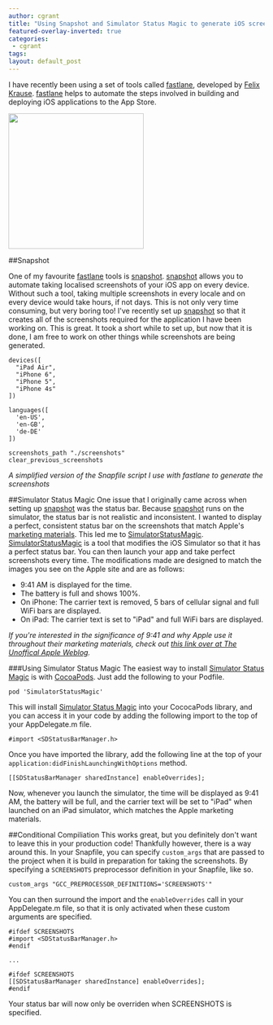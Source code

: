 ```yaml
---
author: cgrant
title: "Using Snapshot and Simulator Status Magic to generate iOS screenshots"
featured-overlay-inverted: true
categories:
 - cgrant
tags: 
layout: default_post
---
```


I have recently been using a set of tools called [fastlane](http://fastlane.tools/), developed by [Felix Krause](http://www.krausefx.com/). [fastlane](http://fastlane.tools/) helps to automate the steps involved in building and deploying iOS applications to the App Store.

<a href='http://fastlane.tools/' style='text-align:center'>
<img src='{{ site.github.url }}/cgrant/assets/fastlane.png' style='width:266px;'>
</a>

##Snapshot

One of my favourite [fastlane](http://fastlane.tools/) tools is [snapshot](https://github.com/KrauseFx/snapshot). [snapshot](https://github.com/KrauseFx/snapshot) allows you to automate taking localised screenshots of your iOS app on every device. Without such a tool, taking multiple screenshots in every locale and on every device would take hours, if not days. This is not only very time consuming, but very boring too! I've recently set up [snapshot](https://github.com/KrauseFx/snapshot) so that it creates all of the screenshots required for the application I have been working on. This is great. It took a short while to set up, but now that it is done, I am free to work on other things while screenshots are being generated.  

	devices([
	  "iPad Air",
	  "iPhone 6",
	  "iPhone 5",
	  "iPhone 4s"
	])
	
	languages([
	  'en-US',
	  'en-GB',
	  'de-DE'
	])
	
	screenshots_path "./screenshots"
	clear_previous_screenshots
	
*A simplified version of the Snapfile script I use with fastlane to generate the screenshots*

##Simulator Status Magic
One issue that I originally came across when setting up [snapshot](https://github.com/KrauseFx/snapshot) was the status bar. Because [snapshot](https://github.com/KrauseFx/snapshot) runs on the simulator, the status bar is not realistic and inconsistent. I wanted to display a perfect, consistent status bar on the screenshots that match Apple's [marketing materials](http://www.apple.com/ios/). This led me to [SimulatorStatusMagic](https://github.com/shinydevelopment/SimulatorStatusMagic). [SimulatorStatusMagic](https://github.com/shinydevelopment/SimulatorStatusMagic) is a tool that modifies the iOS Simulator so that it has a perfect status bar. You can then launch your app and take perfect screenshots every time. The modifications made are designed to match the images you see on the Apple site and are as follows:

- 9:41 AM is displayed for the time.
- The battery is full and shows 100%.
- On iPhone: The carrier text is removed, 5 bars of cellular signal and full WiFi bars are displayed.
- On iPad: The carrier text is set to "iPad" and full WiFi bars are displayed.

*If you're interested in the significance of 9:41 and why Apple use it throughout their marketing materials, check out [this link over at The Unoffical Apple Weblog](http://www.tuaw.com/2014/04/14/why-9-41-am-is-the-always-the-time-displayed-on-iphones-and-ipad/).*

###Using Simulator Status Magic
The easiest way to install [Simulator Status Magic](https://github.com/shinydevelopment/SimulatorStatusMagic) is with [CocoaPods](http://cocoapods.org/). Just add the following to your Podfile.

	pod 'SimulatorStatusMagic'

This will install [Simulator Status Magic](https://github.com/shinydevelopment/SimulatorStatusMagic) into your CococaPods library, and you can access it in your code by adding the following import to the top of your AppDelegate.m file.

	#import <SDStatusBarManager.h>

Once you have imported the library, add the following line at the top of your `application:didFinishLaunchingWithOptions` method.

    [[SDStatusBarManager sharedInstance] enableOverrides];

Now, whenever you launch the simulator, the time will be displayed as 9:41 AM, the battery will be full, and the carrier text will be set to "iPad" when launched on an iPad simulator, which matches the Apple marketing materials.

##Conditional Compiliation
This works great, but you definitely don't want to leave this in your production code! Thankfully however, there is a way around this. In your Snapfile, you can specify `custom_args` that are passed to the project when it is build in preparation for taking the screenshots. By specifying a `SCREENSHOTS` preprocessor definition in your Snapfile, like so.
	
	custom_args "GCC_PREPROCESSOR_DEFINITIONS='SCREENSHOTS'"
	
You can then surround the import and the `enableOverrides` call in your AppDelegate.m file, so that it is only activated when these custom arguments are specified.

	#ifdef SCREENSHOTS
	#import <SDStatusBarManager.h>
	#endif
	
	...
	    
	#ifdef SCREENSHOTS
    [[SDStatusBarManager sharedInstance] enableOverrides];
	#endif
	
Your status bar will now only be overriden when SCREENSHOTS is specified. 
